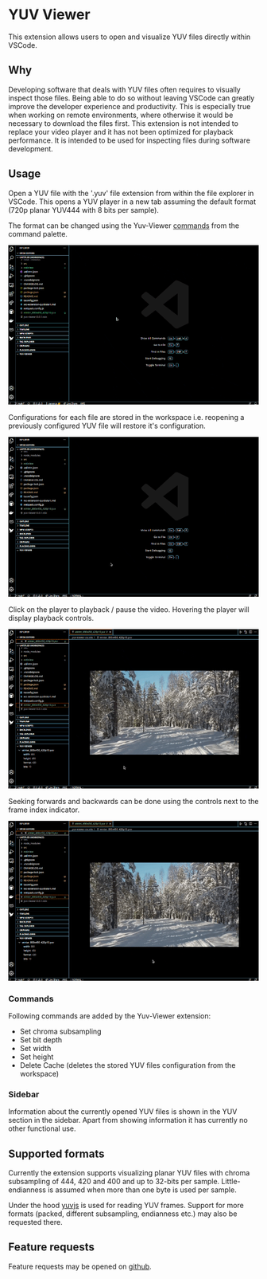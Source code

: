 # YUV Viewer

This extension allows users to open and visualize YUV files directly within VSCode.

## Why

Developing software that deals with YUV files often requires to visually inspect those files. Being able to do so without leaving VSCode can greatly improve the developer experience and productivity. This is especially true when working on remote environments, where otherwise it would be necessary to download the files first. This extension is not intended to replace your video player and it has not been optimized for playback performance. It is intended to be used for inspecting files during software development.

## Usage

Open a YUV file with the '.yuv' file extension from within the file explorer in VSCode. This opens a YUV player in a new tab assuming the default format (720p planar YUV444 with 8 bits per sample).

The format can be changed using the Yuv-Viewer [commands](#commands) from the command palette.

![commands: change YUV parameters](./assets/commands.gif)

Configurations for each file are stored in the workspace i.e. reopening a previously configured YUV file will restore it's configuration.

![reopen a YUV file](./assets/reopen.gif)

Click on the player to playback / pause the video. Hovering the player will display playback controls.

![play / pause](./assets/play.gif)

Seeking forwards and backwards can be done using the controls next to the frame index indicator.

![seek](./assets/seek.gif)

### Commands

Following commands are added by the Yuv-Viewer extension:

- Set chroma subsampling
- Set bit depth
- Set width
- Set height
- Delete Cache (deletes the stored YUV files configuration from the workspace)

### Sidebar

Information about the currently opened YUV files is shown in the YUV section in the sidebar. Apart from showing information it has currently no other functional use.


## Supported formats

Currently the extension supports visualizing planar YUV files with chroma subsampling of 444, 420 and 400 and up to 32-bits per sample. Little-endianness is assumed when more than one byte is used per sample.

Under the hood [yuvjs](https://github.com/parence/yuvjs) is used for reading YUV frames. Support for more formats (packed, different subsampling, endianness etc.) may also be requested there.

## Feature requests

Feature requests may be opened on [github](https://github.com/parence/yuv-viewer-vscode).

